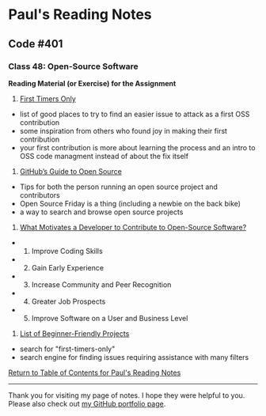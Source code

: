 # Paul's Reading Notes

## Code #401

### Class 48: Open-Source Software

**Reading Material (or Exercise) for the Assignment**
1. [First Timers Only](https://www.firsttimersonly.com/)
- list of good places to try to find an easier issue to attack as a first OSS contribution
- some inspiration from others who found joy in making their first contribution
- your first contribution is more about learning the process and an intro to OSS code managment instead of about the fix itself


1. [GitHub’s Guide to Open Source](https://www.github.com/open-source)
- Tips for both the person running an open source project and contributors
- Open Source Friday is a thing (including a newbie on the back bike)
- a way to search and browse open source projects


1. [What Motivates a Developer to Contribute to Open-Source Software?](https://clearcode.cc/blog/why-developers-contribute-open-source-software/)
- 1. Improve Coding Skills
- 2. Gain Early Experience
- 3. Increase Community and Peer Recognition
- 4. Greater Job Prospects
- 5. Improve Software on a User and Business Level


1. [List of Beginner-Friendly Projects](https://github.com/search?q=label%3Agood-first-issue+archived%3Afalse)
- search for "first-timers-only"
- search engine for finding issues requiring assistance with many filters



[Return to Table of Contents for Paul's Reading Notes](https://paul-leonard.github.io/reading-notes/ "Go back to find more notes!")



---



Thank you for visiting my page of notes.  I hope they were helpful to you.  Please also check out [my GitHub portfolio page](https://github.com/paul-leonard "Paul's GitHub Portfolio").